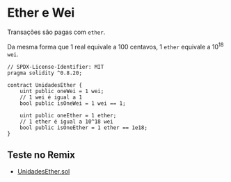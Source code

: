 # Ether e Wei

Transações são pagas com `ether`.

Da mesma forma que 1 real equivale a 100 centavos, 1 `ether` equivale a 10<sup>18</sup> `wei`.

```solidity
// SPDX-License-Identifier: MIT
pragma solidity ^0.8.20;

contract UnidadesEther {
    uint public oneWei = 1 wei;
    // 1 wei é igual a 1
    bool public isOneWei = 1 wei == 1;

    uint public oneEther = 1 ether;
    // 1 ether é igual a 10^18 wei
    bool public isOneEther = 1 ether == 1e18;
}
```

## Teste no Remix

- [UnidadesEther.sol](https://remix.ethereum.org/#code=Ly8gU1BEWC1MaWNlbnNlLUlkZW50aWZpZXI6IE1JVApwcmFnbWEgc29saWRpdHkgXjAuOC4yMDsKCmNvbnRyYWN0IFVuaWRhZGVzRXRoZXIgewogICAgdWludCBwdWJsaWMgb25lV2VpID0gMSB3ZWk7CiAgICAvLyAxIHdlaSBlIGlndWFsIGEgMQogICAgYm9vbCBwdWJsaWMgaXNPbmVXZWkgPSAxIHdlaSA9PSAxOwoKICAgIHVpbnQgcHVibGljIG9uZUV0aGVyID0gMSBldGhlcjsKICAgIC8vIDEgZXRoZXIgZSBpZ3VhbCBhIDEwXjE4IHdlaQogICAgYm9vbCBwdWJsaWMgaXNPbmVFdGhlciA9IDEgZXRoZXIgPT0gMWUxODsKfQ==&version=soljson-v0.8.20+commit.a1b79de6.js)
